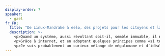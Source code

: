 ```yaml
---
display-order: 7
speaker:
  - gael
fr_FR:
  title: "De Linux-Mandrake à eelo, des projets pour les citoyens et la liberté"
  description: >-
    <p>Quand un système, aussi révoltant soit-il, semble immuable, il ne faut croire en David contre Goliath, il faut éviter de se poser trop de question et aller à l’essentiel : quel est le point qui fait mal quand on le touche, y a-t-il une solution possible, et comment vais-je trouver des gens pour supporter le projet.</p>
    <p>Grâce à internet, et en adoptant quelques principes comme «si tu ne peux pas ouvrir la grande porte, passe par la porte de derrière» ou «si tu ne peux pas gagner à ce jeu, changes-en les règles», on peut faire des choses intéressantes et faire bouger les lignes.</p>
    <p>Je suis probablement un curieux mélange de mégalomane et d’idéaliste, mais ces projets m’aident à donner un sens à ma vie. Et je pense que l’accomplissement est une quête plus intéressante que celle du bonheur niais.</p>
---
```

